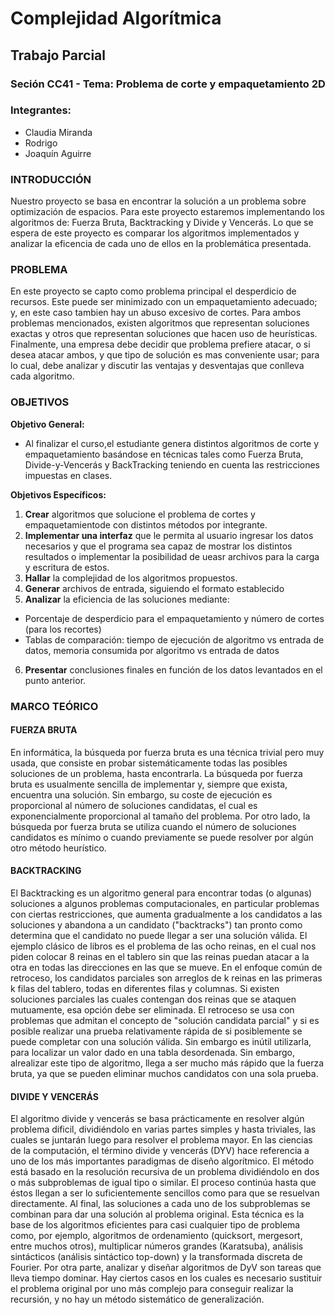 # Complejidad Algorítmica
## Trabajo Parcial
### Seción CC41 - Tema: Problema de corte y empaquetamiento 2D
### Integrantes:

* Claudia Miranda
* Rodrigo
* Joaquín Aguirre

### INTRODUCCIÓN

Nuestro proyecto se basa en encontrar la solución a un problema sobre optimización de espacios. Para este proyecto estaremos implementando los algoritmos de: Fuerza Bruta, Backtracking y Divide y Vencerás. Lo que se espera de este proyecto es comparar los algoritmos implementados y analizar la eficencia de cada uno de ellos en la problemática presentada.

### PROBLEMA

En este proyecto se capto como problema principal el desperdicio de recursos. Este puede ser minimizado con un empaquetamiento adecuado; y, en este caso tambien hay un abuso excesivo de cortes. 
Para ambos problemas mencionados, existen algoritmos que representan soluciones exactas y otros que representan
soluciones que hacen uso de heurísticas. Finalmente, una empresa debe decidir que problema prefiere atacar, o si desea
atacar ambos, y que tipo de solución es mas conveniente usar; para lo cual, debe analizar y discutir las ventajas y
desventajas que conlleva cada algoritmo.


### OBJETIVOS

**Objetivo General:** 
- Al finalizar el curso,el estudiante genera distintos algoritmos de corte y empaquetamiento basándose en técnicas tales como Fuerza Bruta, Divide-y-Vencerás y BackTracking teniendo en cuenta las restricciones impuestas en clases.

**Objetivos Específicos:**
1. **Crear** algoritmos que solucione el problema de cortes y empaquetamientode con distintos métodos por integrante.
2. **Implementar una interfaz** que le permita al usuario ingresar los datos necesarios y que el programa sea capaz de mostrar  los distintos resultados o implementar la posibilidad de ueasr archivos para la carga y escritura de estos.
3. **Hallar** la complejidad de los algoritmos propuestos.
4. **Generar** archivos de entrada, siguiendo el formato establecido
5. **Analizar** la eficiencia de las soluciones mediante:
- Porcentaje de desperdicio para el empaquetamiento y número de cortes (para los recortes)
- Tablas de comparación: tiempo de ejecución de algoritmo vs entrada de datos, memoria consumida por algoritmo vs entrada de datos 
6. **Presentar**  conclusiones finales en función de los datos levantados en el punto anterior.

### MARCO TEÓRICO

#### FUERZA BRUTA

En informática, la búsqueda por fuerza bruta es una técnica trivial pero muy usada, que consiste en probar sistemáticamente todas las posibles soluciones de un problema, hasta encontrarla. La búsqueda por fuerza bruta es usualmente sencilla de implementar y, siempre que exista, encuentra una solución. Sin embargo, su coste de ejecución es proporcional al número de soluciones candidatas, el cual es exponencialmente proporcional al tamaño del problema. 
Por otro lado, la búsqueda por fuerza bruta se utiliza cuando el número de soluciones candidatos es mínimo o cuando previamente se puede resolver por algún otro método heurístico.

#### BACKTRACKING

El Backtracking es un algoritmo general para encontrar todas (o algunas) soluciones a algunos problemas computacionales, en particular problemas con ciertas restricciones, que aumenta gradualmente a los candidatos a las soluciones y abandona a un candidato ("backtracks") tan pronto como determina que el candidato no puede llegar a ser una solución válida. 
El ejemplo clásico de libros es el problema de las ocho reinas, en el cual nos piden colocar 8 reinas en el tablero sin que las reinas puedan atacar a la otra en todas las direcciones en las que se mueve. En el enfoque común de retroceso, los candidatos parciales son arreglos de k reinas en las primeras k filas del tablero, todas en diferentes filas y columnas. Si existen soluciones parciales las cuales contengan dos reinas que se ataquen mutuamente, esa opción debe ser eliminada.
El retroceso se usa con problemas que admitan el concepto de "solución candidata parcial" y si es posible realizar una prueba relativamente rápida de si posiblemente se puede completar con una solución válida. Sin embargo es inútil utilizarla, para localizar un valor dado en una tabla desordenada. Sin embargo, alrealizar este tipo de algoritmo, llega a ser mucho más rápido que la fuerza bruta, ya que se pueden eliminar muchos candidatos con una sola prueba.

#### DIVIDE Y VENCERÁS

El algoritmo divide y vencerás se basa prácticamente en resolver algún problema dificil, dividiéndolo en varias partes simples y hasta triviales, las cuales se juntarán luego para resolver el problema mayor. En las ciencias de la computación, el término divide y vencerás (DYV) hace referencia a uno de los más importantes paradigmas de diseño algorítmico. El método está basado en la resolución recursiva de un problema dividiéndolo en dos o más subproblemas de igual tipo o similar. El proceso continúa hasta que éstos llegan a ser lo suficientemente sencillos como para que se resuelvan directamente. Al final, las soluciones a cada uno de los subproblemas se combinan para dar una solución al problema original. Esta técnica es la base de los algoritmos eficientes para casi cualquier tipo de problema como, por ejemplo, algoritmos de ordenamiento (quicksort, mergesort, entre muchos otros), multiplicar números grandes (Karatsuba), análisis sintácticos (análisis sintáctico top-down) y la transformada discreta de Fourier. Por otra parte, analizar y diseñar algoritmos de DyV son tareas que lleva tiempo dominar. Hay ciertos casos en los cuales es necesario sustituir el problema original por uno más complejo para conseguir realizar la recursión, y no hay un método sistemático de generalización.
